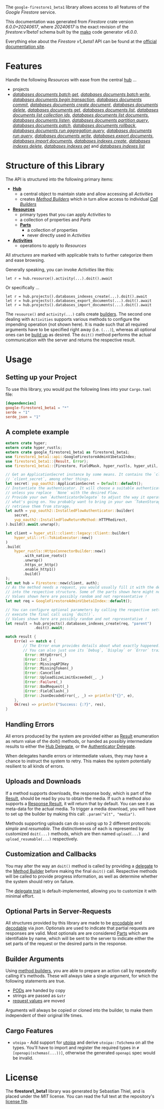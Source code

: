 <!---
DO NOT EDIT !
This file was generated automatically from 'src/generator/templates/api/README.md.mako'
DO NOT EDIT !
-->
The `google-firestore1_beta1` library allows access to all features of the *Google Firestore* service.

This documentation was generated from *Firestore* crate version *6.0.0+20240617*, where *20240617* is the exact revision of the *firestore:v1beta1* schema built by the [mako](http://www.makotemplates.org/) code generator *v6.0.0*.

Everything else about the *Firestore* *v1_beta1* API can be found at the
[official documentation site](https://cloud.google.com/firestore).
# Features

Handle the following *Resources* with ease from the central [hub](https://docs.rs/google-firestore1_beta1/6.0.0+20240617/google_firestore1_beta1/Firestore) ...

* projects
 * [*databases documents batch get*](https://docs.rs/google-firestore1_beta1/6.0.0+20240617/google_firestore1_beta1/api::ProjectDatabaseDocumentBatchGetCall), [*databases documents batch write*](https://docs.rs/google-firestore1_beta1/6.0.0+20240617/google_firestore1_beta1/api::ProjectDatabaseDocumentBatchWriteCall), [*databases documents begin transaction*](https://docs.rs/google-firestore1_beta1/6.0.0+20240617/google_firestore1_beta1/api::ProjectDatabaseDocumentBeginTransactionCall), [*databases documents commit*](https://docs.rs/google-firestore1_beta1/6.0.0+20240617/google_firestore1_beta1/api::ProjectDatabaseDocumentCommitCall), [*databases documents create document*](https://docs.rs/google-firestore1_beta1/6.0.0+20240617/google_firestore1_beta1/api::ProjectDatabaseDocumentCreateDocumentCall), [*databases documents delete*](https://docs.rs/google-firestore1_beta1/6.0.0+20240617/google_firestore1_beta1/api::ProjectDatabaseDocumentDeleteCall), [*databases documents get*](https://docs.rs/google-firestore1_beta1/6.0.0+20240617/google_firestore1_beta1/api::ProjectDatabaseDocumentGetCall), [*databases documents list*](https://docs.rs/google-firestore1_beta1/6.0.0+20240617/google_firestore1_beta1/api::ProjectDatabaseDocumentListCall), [*databases documents list collection ids*](https://docs.rs/google-firestore1_beta1/6.0.0+20240617/google_firestore1_beta1/api::ProjectDatabaseDocumentListCollectionIdCall), [*databases documents list documents*](https://docs.rs/google-firestore1_beta1/6.0.0+20240617/google_firestore1_beta1/api::ProjectDatabaseDocumentListDocumentCall), [*databases documents listen*](https://docs.rs/google-firestore1_beta1/6.0.0+20240617/google_firestore1_beta1/api::ProjectDatabaseDocumentListenCall), [*databases documents partition query*](https://docs.rs/google-firestore1_beta1/6.0.0+20240617/google_firestore1_beta1/api::ProjectDatabaseDocumentPartitionQueryCall), [*databases documents patch*](https://docs.rs/google-firestore1_beta1/6.0.0+20240617/google_firestore1_beta1/api::ProjectDatabaseDocumentPatchCall), [*databases documents rollback*](https://docs.rs/google-firestore1_beta1/6.0.0+20240617/google_firestore1_beta1/api::ProjectDatabaseDocumentRollbackCall), [*databases documents run aggregation query*](https://docs.rs/google-firestore1_beta1/6.0.0+20240617/google_firestore1_beta1/api::ProjectDatabaseDocumentRunAggregationQueryCall), [*databases documents run query*](https://docs.rs/google-firestore1_beta1/6.0.0+20240617/google_firestore1_beta1/api::ProjectDatabaseDocumentRunQueryCall), [*databases documents write*](https://docs.rs/google-firestore1_beta1/6.0.0+20240617/google_firestore1_beta1/api::ProjectDatabaseDocumentWriteCall), [*databases export documents*](https://docs.rs/google-firestore1_beta1/6.0.0+20240617/google_firestore1_beta1/api::ProjectDatabaseExportDocumentCall), [*databases import documents*](https://docs.rs/google-firestore1_beta1/6.0.0+20240617/google_firestore1_beta1/api::ProjectDatabaseImportDocumentCall), [*databases indexes create*](https://docs.rs/google-firestore1_beta1/6.0.0+20240617/google_firestore1_beta1/api::ProjectDatabaseIndexCreateCall), [*databases indexes delete*](https://docs.rs/google-firestore1_beta1/6.0.0+20240617/google_firestore1_beta1/api::ProjectDatabaseIndexDeleteCall), [*databases indexes get*](https://docs.rs/google-firestore1_beta1/6.0.0+20240617/google_firestore1_beta1/api::ProjectDatabaseIndexGetCall) and [*databases indexes list*](https://docs.rs/google-firestore1_beta1/6.0.0+20240617/google_firestore1_beta1/api::ProjectDatabaseIndexListCall)




# Structure of this Library

The API is structured into the following primary items:

* **[Hub](https://docs.rs/google-firestore1_beta1/6.0.0+20240617/google_firestore1_beta1/Firestore)**
    * a central object to maintain state and allow accessing all *Activities*
    * creates [*Method Builders*](https://docs.rs/google-firestore1_beta1/6.0.0+20240617/google_firestore1_beta1/common::MethodsBuilder) which in turn
      allow access to individual [*Call Builders*](https://docs.rs/google-firestore1_beta1/6.0.0+20240617/google_firestore1_beta1/common::CallBuilder)
* **[Resources](https://docs.rs/google-firestore1_beta1/6.0.0+20240617/google_firestore1_beta1/common::Resource)**
    * primary types that you can apply *Activities* to
    * a collection of properties and *Parts*
    * **[Parts](https://docs.rs/google-firestore1_beta1/6.0.0+20240617/google_firestore1_beta1/common::Part)**
        * a collection of properties
        * never directly used in *Activities*
* **[Activities](https://docs.rs/google-firestore1_beta1/6.0.0+20240617/google_firestore1_beta1/common::CallBuilder)**
    * operations to apply to *Resources*

All *structures* are marked with applicable traits to further categorize them and ease browsing.

Generally speaking, you can invoke *Activities* like this:

```Rust,ignore
let r = hub.resource().activity(...).doit().await
```

Or specifically ...

```ignore
let r = hub.projects().databases_indexes_create(...).doit().await
let r = hub.projects().databases_export_documents(...).doit().await
let r = hub.projects().databases_import_documents(...).doit().await
```

The `resource()` and `activity(...)` calls create [builders][builder-pattern]. The second one dealing with `Activities`
supports various methods to configure the impending operation (not shown here). It is made such that all required arguments have to be
specified right away (i.e. `(...)`), whereas all optional ones can be [build up][builder-pattern] as desired.
The `doit()` method performs the actual communication with the server and returns the respective result.

# Usage

## Setting up your Project

To use this library, you would put the following lines into your `Cargo.toml` file:

```toml
[dependencies]
google-firestore1_beta1 = "*"
serde = "1"
serde_json = "1"
```

## A complete example

```Rust
extern crate hyper;
extern crate hyper_rustls;
extern crate google_firestore1_beta1 as firestore1_beta1;
use firestore1_beta1::api::GoogleFirestoreAdminV1beta1Index;
use firestore1_beta1::{Result, Error};
use firestore1_beta1::{Firestore, FieldMask, hyper_rustls, hyper_util, yup_oauth2};

// Get an ApplicationSecret instance by some means. It contains the `client_id` and
// `client_secret`, among other things.
let secret: yup_oauth2::ApplicationSecret = Default::default();
// Instantiate the authenticator. It will choose a suitable authentication flow for you,
// unless you replace  `None` with the desired Flow.
// Provide your own `AuthenticatorDelegate` to adjust the way it operates and get feedback about
// what's going on. You probably want to bring in your own `TokenStorage` to persist tokens and
// retrieve them from storage.
let auth = yup_oauth2::InstalledFlowAuthenticator::builder(
    secret,
    yup_oauth2::InstalledFlowReturnMethod::HTTPRedirect,
).build().await.unwrap();

let client = hyper_util::client::legacy::Client::builder(
    hyper_util::rt::TokioExecutor::new()
)
.build(
    hyper_rustls::HttpsConnectorBuilder::new()
        .with_native_roots()
        .unwrap()
        .https_or_http()
        .enable_http1()
        .build()
);
let mut hub = Firestore::new(client, auth);
// As the method needs a request, you would usually fill it with the desired information
// into the respective structure. Some of the parts shown here might not be applicable !
// Values shown here are possibly random and not representative !
let mut req = GoogleFirestoreAdminV1beta1Index::default();

// You can configure optional parameters by calling the respective setters at will, and
// execute the final call using `doit()`.
// Values shown here are possibly random and not representative !
let result = hub.projects().databases_indexes_create(req, "parent")
             .doit().await;

match result {
    Err(e) => match e {
        // The Error enum provides details about what exactly happened.
        // You can also just use its `Debug`, `Display` or `Error` traits
         Error::HttpError(_)
        |Error::Io(_)
        |Error::MissingAPIKey
        |Error::MissingToken(_)
        |Error::Cancelled
        |Error::UploadSizeLimitExceeded(_, _)
        |Error::Failure(_)
        |Error::BadRequest(_)
        |Error::FieldClash(_)
        |Error::JsonDecodeError(_, _) => println!("{}", e),
    },
    Ok(res) => println!("Success: {:?}", res),
}

```
## Handling Errors

All errors produced by the system are provided either as [Result](https://docs.rs/google-firestore1_beta1/6.0.0+20240617/google_firestore1_beta1/common::Result) enumeration as return value of
the doit() methods, or handed as possibly intermediate results to either the
[Hub Delegate](https://docs.rs/google-firestore1_beta1/6.0.0+20240617/google_firestore1_beta1/common::Delegate), or the [Authenticator Delegate](https://docs.rs/yup-oauth2/*/yup_oauth2/trait.AuthenticatorDelegate.html).

When delegates handle errors or intermediate values, they may have a chance to instruct the system to retry. This
makes the system potentially resilient to all kinds of errors.

## Uploads and Downloads
If a method supports downloads, the response body, which is part of the [Result](https://docs.rs/google-firestore1_beta1/6.0.0+20240617/google_firestore1_beta1/common::Result), should be
read by you to obtain the media.
If such a method also supports a [Response Result](https://docs.rs/google-firestore1_beta1/6.0.0+20240617/google_firestore1_beta1/common::ResponseResult), it will return that by default.
You can see it as meta-data for the actual media. To trigger a media download, you will have to set up the builder by making
this call: `.param("alt", "media")`.

Methods supporting uploads can do so using up to 2 different protocols:
*simple* and *resumable*. The distinctiveness of each is represented by customized
`doit(...)` methods, which are then named `upload(...)` and `upload_resumable(...)` respectively.

## Customization and Callbacks

You may alter the way an `doit()` method is called by providing a [delegate](https://docs.rs/google-firestore1_beta1/6.0.0+20240617/google_firestore1_beta1/common::Delegate) to the
[Method Builder](https://docs.rs/google-firestore1_beta1/6.0.0+20240617/google_firestore1_beta1/common::CallBuilder) before making the final `doit()` call.
Respective methods will be called to provide progress information, as well as determine whether the system should
retry on failure.

The [delegate trait](https://docs.rs/google-firestore1_beta1/6.0.0+20240617/google_firestore1_beta1/common::Delegate) is default-implemented, allowing you to customize it with minimal effort.

## Optional Parts in Server-Requests

All structures provided by this library are made to be [encodable](https://docs.rs/google-firestore1_beta1/6.0.0+20240617/google_firestore1_beta1/common::RequestValue) and
[decodable](https://docs.rs/google-firestore1_beta1/6.0.0+20240617/google_firestore1_beta1/common::ResponseResult) via *json*. Optionals are used to indicate that partial requests are responses
are valid.
Most optionals are are considered [Parts](https://docs.rs/google-firestore1_beta1/6.0.0+20240617/google_firestore1_beta1/common::Part) which are identifiable by name, which will be sent to
the server to indicate either the set parts of the request or the desired parts in the response.

## Builder Arguments

Using [method builders](https://docs.rs/google-firestore1_beta1/6.0.0+20240617/google_firestore1_beta1/common::CallBuilder), you are able to prepare an action call by repeatedly calling it's methods.
These will always take a single argument, for which the following statements are true.

* [PODs][wiki-pod] are handed by copy
* strings are passed as `&str`
* [request values](https://docs.rs/google-firestore1_beta1/6.0.0+20240617/google_firestore1_beta1/common::RequestValue) are moved

Arguments will always be copied or cloned into the builder, to make them independent of their original life times.

[wiki-pod]: http://en.wikipedia.org/wiki/Plain_old_data_structure
[builder-pattern]: http://en.wikipedia.org/wiki/Builder_pattern
[google-go-api]: https://github.com/google/google-api-go-client

## Cargo Features

* `utoipa` - Add support for [utoipa](https://crates.io/crates/utoipa) and derive `utoipa::ToSchema` on all
the types. You'll have to import and register the required types in `#[openapi(schemas(...))]`, otherwise the
generated `openapi` spec would be invalid.


# License
The **firestore1_beta1** library was generated by Sebastian Thiel, and is placed
under the *MIT* license.
You can read the full text at the repository's [license file][repo-license].

[repo-license]: https://github.com/Byron/google-apis-rsblob/main/LICENSE.md

